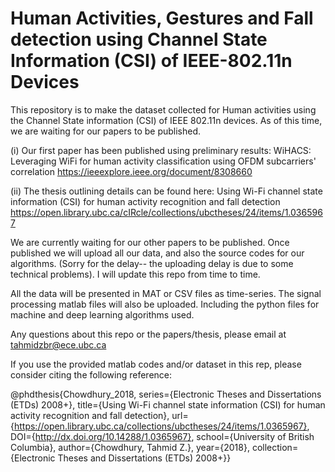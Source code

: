 # Human Activities, Gestures and Fall detection using Channel State Information (CSI) of IEEE-802.11n Devices
This repository is to make the dataset collected for Human activities using the Channel State information (CSI) of IEEE 802.11n devices. 
As of this time, we are waiting for our papers to be published. 

(i) Our first paper has been published using preliminary results:
WiHACS: Leveraging WiFi for human activity classification using OFDM subcarriers' correlation
https://ieeexplore.ieee.org/document/8308660

(ii) The thesis outlining details can be found here:
Using Wi-Fi channel state information (CSI) for human activity recognition and fall detection
https://open.library.ubc.ca/cIRcle/collections/ubctheses/24/items/1.0365967

We are currently waiting for our other papers to be published. Once published we will upload all our data, and also the source codes for our algorithms. (Sorry for the delay-- the uploading delay is due to some technical problems). I will update this repo from time to time.

All the data will be presented in MAT or CSV files as time-series. The signal processing matlab files will also be uploaded. Including the python files for machine and deep learning algorithms used.

Any questions about this repo or the papers/thesis, please email at tahmidzbr@ece.ubc.ca

If you use the provided matlab codes and/or dataset in this rep, please consider citing the following reference:
 
 @phdthesis{Chowdhury_2018, series={Electronic Theses and Dissertations (ETDs) 2008+}, title={Using Wi-Fi channel state information (CSI) for human activity recognition and fall detection}, url={https://open.library.ubc.ca/collections/ubctheses/24/items/1.0365967}, DOI={http://dx.doi.org/10.14288/1.0365967}, school={University of British Columbia}, author={Chowdhury, Tahmid Z.}, year={2018}, collection={Electronic Theses and Dissertations (ETDs) 2008+}}
